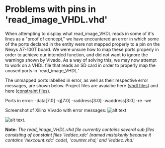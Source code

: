 # **Problems with pins in 'read_image_VHDL.vhd'**

  When attempting to display what read\_image\_VHDL reads in some of it's lines as a "proof of concept," we have encountered an error in which some of the ports declared in the entity were not mapped properly to a pin on the Nexys A7-100T board. We were unsure how to map these ports properly in order to achieve our intended function, and did not want to ignore the warnings shown by Vivado. As a way of solving this, we may now attempt to work on a VHDL file that reads an SD card in order to properly map the unused ports in 'read\_image\_VHDL.' 
  
  The unmapped ports labelled in error, as well as their respective error messages, are shown below. Project files are avaialbe here ([vhdl files](https://github.com/EKozlakov/CPE487A-DSD/tree/master/finalProject/read_image_VHDL/read_image_VHDL.srcs/sources_1/new)) and here ([constraint files](https://github.com/EKozlakov/CPE487A-DSD/tree/master/finalProject/read_image_VHDL/read_image_VHDL.srcs/constrs_1/new)).
  
  Ports in error:
    -data[7:0]
    -q[7:0]
    -raddress[3:0]
    -waddress[3:0]
    -re
    -we
   
   Screenshot of Xilinx Vivado with error messages:
  ![alt text](https://github.com/EKozlakov/CPE487A-DSD/blob/master/finalProject/read_image_VHDL/pinPlanningErrors2.jpg)
  
  ![alt text](https://github.com/EKozlakov/CPE487A-DSD/blob/master/finalProject/read_image_VHDL/pinPlanningErrors1.jpg).
  
  **Note:** _The read\_image\_VHDL.vhd file currently contains several sub files consisting of constaint files 'leddec.xdc' (named mistakenly because it contains 'hexcount.xdc' code), 'counter.vhd,' and 'leddec.vhd.'_
  
  
